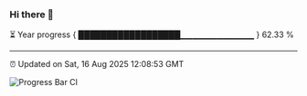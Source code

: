 ### Hi there 👋

⏳ Year progress { ██████████████████▁▁▁▁▁▁▁▁▁▁▁▁ } 62.33 %

---

⏰ Updated on Sat, 16 Aug 2025 12:08:53 GMT

![Progress Bar CI](https://github.com/liununu/liununu/workflows/Progress%20Bar%20CI/badge.svg)
